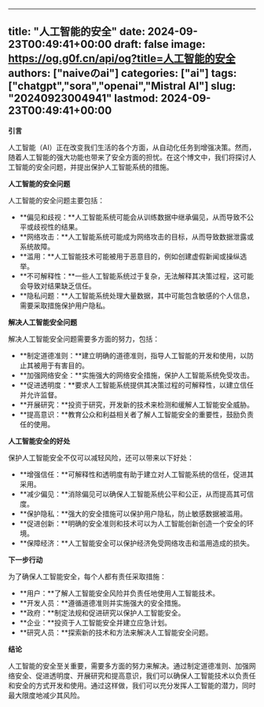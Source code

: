 
---
title: "人工智能的安全"
date: 2024-09-23T00:49:41+00:00
draft: false
image: https://og.g0f.cn/api/og?title=人工智能的安全
authors: ["naiveのai"]
categories: ["ai"]
tags: ["chatgpt","sora","openai","Mistral AI"]
slug: "20240923004941"
lastmod: 2024-09-23T00:49:41+00:00
---
**引言**

人工智能（AI）正在改变我们生活的各个方面，从自动化任务到增强决策。然而，随着人工智能的强大功能也带来了安全方面的担忧。在这个博文中，我们将探讨人工智能的安全问题，并提出保护人工智能系统的措施。

**人工智能的安全问题**

人工智能的安全问题主要包括：

- **偏见和歧视：**人工智能系统可能会从训练数据中继承偏见，从而导致不公平或歧视性的结果。
- **网络攻击：**人工智能系统可能成为网络攻击的目标，从而导致数据泄露或系统故障。
- **滥用：**人工智能技术可能被用于恶意目的，例如创建虚假新闻或操纵选举。
- **不可解释性：**一些人工智能系统过于复杂，无法解释其决策过程，这可能会导致对结果缺乏信任。
- **隐私问题：**人工智能系统处理大量数据，其中可能包含敏感的个人信息，需要采取措施保护用户隐私。

**解决人工智能安全问题**

解决人工智能安全问题需要多方面的努力，包括：

- **制定道德准则：**建立明确的道德准则，指导人工智能的开发和使用，以防止其被用于有害目的。
- **加强网络安全：**实施强大的网络安全措施，保护人工智能系统免受攻击。
- **促进透明度：**要求人工智能系统提供其决策过程的可解释性，以建立信任并允许监督。
- **开展研究：**投资于研究，开发新的技术来检测和缓解人工智能安全威胁。
- **提高意识：**教育公众和利益相关者了解人工智能安全的重要性，鼓励负责任的使用。

**人工智能安全的好处**

保护人工智能安全不仅可以减轻风险，还可以带来以下好处：

- **增强信任：**可解释性和透明度有助于建立对人工智能系统的信任，促进其采用。
- **减少偏见：**消除偏见可以确保人工智能系统公平和公正，从而提高其可信度。
- **保护隐私：**强大的安全措施可以保护用户隐私，防止敏感数据被滥用。
- **促进创新：**明确的安全准则和技术可以为人工智能创新创造一个安全的环境。
- **保障经济：**人工智能安全可以保护经济免受网络攻击和滥用造成的损失。

**下一步行动**

为了确保人工智能安全，每个人都有责任采取措施：

- **用户：**了解人工智能安全风险并负责任地使用人工智能技术。
- **开发人员：**遵循道德准则并实施强大的安全措施。
- **政府：**制定法规和促进研究以保护人工智能安全。
- **企业：**投资于人工智能安全并建立应急计划。
- **研究人员：**探索新的技术和方法来解决人工智能安全问题。

**结论**

人工智能的安全至关重要，需要多方面的努力来解决。通过制定道德准则、加强网络安全、促进透明度、开展研究和提高意识，我们可以确保人工智能技术以负责任和安全的方式开发和使用。通过这样做，我们可以充分发挥人工智能的潜力，同时最大限度地减少其风险。